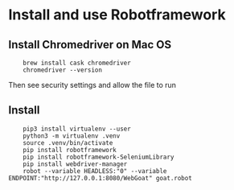 # Install and use Robotframework

## Install Chromedriver on Mac OS

        brew install cask chromedriver
        chromedriver --version

Then see security settings and allow the file to run

## Install

        pip3 install virtualenv --user
        python3 -m virtualenv .venv
        source .venv/bin/activate
        pip install robotframework
        pip install robotframework-SeleniumLibrary
        pip install webdriver-manager
        robot --variable HEADLESS:"0" --variable ENDPOINT:"http://127.0.0.1:8080/WebGoat" goat.robot




